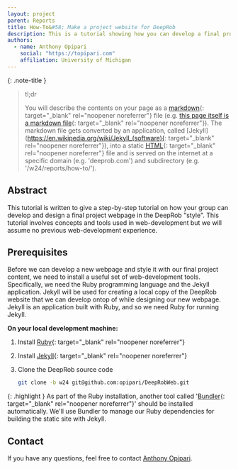 ```yaml
---
layout: project
parent: Reports
title: How-To&#58; Make a project website for DeepRob
description: This is a tutorial showing how you can develop a final project webpage for DeepRob at the University of Michigan.
authors:
  - name: Anthony Opipari
    social: "https://topipari.com"
    affiliation: University of Michigan
---
```



{: .note-title }
> tl;dr
>
> You will describe the contents on your page as a [markdown](https://en.wikipedia.org/wiki/Markdown){: target="_blank" rel="noopener noreferrer"} file (e.g. [this page itself is a markdown file](https://raw.githubusercontent.com/opipari/DeepRobWeb/w24/reports/how-to.md){: target="_blank" rel="noopener noreferrer"}). The markdown file gets converted by an application, called [Jekyll](https://en.wikipedia.org/wiki/Jekyll_(software){: target="_blank" rel="noopener noreferrer"}), into a static [HTML](https://en.wikipedia.org/wiki/HTML){: target="_blank" rel="noopener noreferrer"} file and is served on the internet at a specific domain (e.g. 'deeprob.com') and subdirectory (e.g. '/w24/reports/how-to/').



## Abstract

This tutorial is written to give a step-by-step tutorial on how your group can develop and design a final project webpage in the DeepRob "style". This tutorial involves concepts and tools used in web-development but we will assume no previous web-development experience.




## Prerequisites

Before we can develop a new webpage and style it with our final project content, we need to install a useful set of web-development tools. Specifically, we need the Ruby programming language and the Jekyll application. Jekyll will be used for creating a local copy of the DeepRob website that we can develop ontop of while designing our new webpage. Jekyll is an application built with Ruby, and so we need Ruby for running Jekyll.

**On your local development machine:**
1. Install [Ruby](https://www.ruby-lang.org/en/documentation/installation/){: target="_blank" rel="noopener noreferrer"}
2. Install [Jekyll](https://jekyllrb.com/docs/installation/){: target="_blank" rel="noopener noreferrer"}
3. Clone the DeepRob source code

    ```sh
    git clone -b w24 git@github.com:opipari/DeepRobWeb.git
    ```


{: .highlight }
As part of the Ruby installation, another tool called '[Bundler](https://bundler.io/){: target="_blank" rel="noopener noreferrer"}' should be installed automatically. We'll use Bundler to manage our Ruby dependencies for building the static site with Jekyll.







## Contact

If you have any questions, feel free to contact [Anthony Opipari](mailto:topipari@umich.edu).

